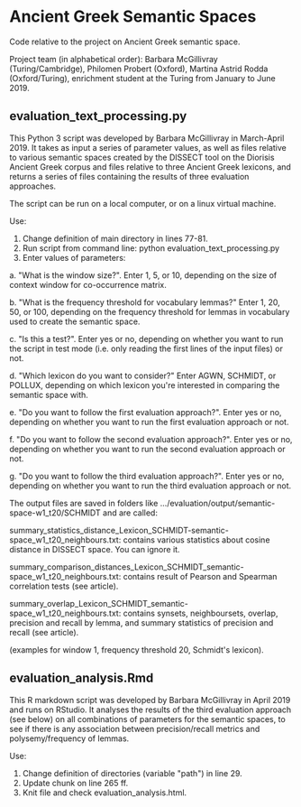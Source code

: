 # Ancient Greek Semantic Spaces

Code relative to the project on Ancient Greek semantic space. 

Project team (in alphabetical order): Barbara McGillivray (Turing/Cambridge), Philomen Probert (Oxford), Martina Astrid Rodda (Oxford/Turing), enrichment student at the Turing from January to June 2019.

## evaluation_text_processing.py

This Python 3 script was developed by Barbara McGillivray in March-April 2019. It takes as input a series of parameter values, as well as files relative to various semantic spaces created by the DISSECT tool on the Diorisis Ancient Greek corpus and files relative to three Ancient Greek lexicons, and returns a series of files containing the results of three evaluation approaches.

The script can be run on a local computer, or on a linux virtual machine. 

Use:

1. Change definition of main directory in lines 77-81.
2. Run script from command line: python evaluation_text_processing.py
3. Enter values of parameters:

  a. "What is the window size?". Enter 1, 5, or 10, depending on the size of context window for co-occurrence matrix.
  
  b. "What is the frequency threshold for vocabulary lemmas?" Enter 1, 20, 50, or 100, depending on the frequency threshold for lemmas in vocabulary used to create the semantic space.
  
  c. "Is this a test?". Enter yes or no, depending on whether you want to run the script in test mode (i.e. only reading the first lines of the input files) or not.
  
  d. "Which lexicon do you want to consider?" Enter AGWN, SCHMIDT, or POLLUX, depending on which lexicon you're interested in comparing the semantic space with.
  
  e. "Do you want to follow the first evaluation approach?". Enter yes or no, depending on whether you want to run the first evaluation approach or not.
  
  f. "Do you want to follow the second evaluation approach?". Enter yes or no, depending on whether you want to run the second evaluation approach or not.
  
  g. "Do you want to follow the third evaluation approach?". Enter yes or no, depending on whether you want to run the third evaluation approach or not.
  
  The output files are saved in folders like .../evaluation/output/semantic-space-w1_t20/SCHMIDT and are called:
  
  summary_statistics_distance_Lexicon_SCHMIDT-semantic-space_w1_t20_neighbours.txt: contains various statistics about cosine distance in DISSECT space. You can ignore it.
  
  summary_comparison_distances_Lexicon_SCHMIDT_semantic-space_w1_t20_neighbours.txt: contains result of Pearson and Spearman correlation tests (see article).
  
  summary_overlap_Lexicon_SCHMIDT_semantic-space_w1_t20_neighbours.txt: contains synsets, neighboursets, overlap, precision and recall by lemma, and summary statistics of precision and recall (see article).
  
  
  
(examples for window 1, frequency threshold 20, Schmidt's lexicon).

## evaluation_analysis.Rmd

This R markdown script was developed by Barbara McGillivray in April 2019 and runs on RStudio. It analyses the results of the third evaluation approach (see below) on all combinations of parameters for the semantic spaces, to see if there is any association between precision/recall metrics and polysemy/frequency of lemmas. 

Use:

1. Change definition of directories (variable "path") in line 29.
2. Update chunk on line 265 ff.
3. Knit file and check evaluation_analysis.html.

